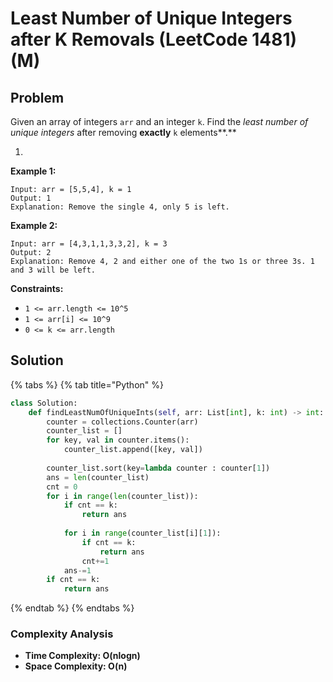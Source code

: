 # Least Number of Unique Integers after K Removals \(LeetCode 1481\) \(M\)

## Problem

Given an array of integers `arr` and an integer `k`. Find the _least number of unique integers_ after removing **exactly** `k` elements**.**

1. 
**Example 1:**

```text
Input: arr = [5,5,4], k = 1
Output: 1
Explanation: Remove the single 4, only 5 is left.
```

**Example 2:**

```text
Input: arr = [4,3,1,1,3,3,2], k = 3
Output: 2
Explanation: Remove 4, 2 and either one of the two 1s or three 3s. 1 and 3 will be left.
```

**Constraints:**

* `1 <= arr.length <= 10^5`
* `1 <= arr[i] <= 10^9`
* `0 <= k <= arr.length`

## Solution 

{% tabs %}
{% tab title="Python" %}
```python
class Solution:
    def findLeastNumOfUniqueInts(self, arr: List[int], k: int) -> int:
        counter = collections.Counter(arr)
        counter_list = []
        for key, val in counter.items():
            counter_list.append([key, val])
        
        counter_list.sort(key=lambda counter : counter[1])
        ans = len(counter_list)
        cnt = 0
        for i in range(len(counter_list)):
            if cnt == k:
                return ans
            
            for i in range(counter_list[i][1]):
                if cnt == k:
                    return ans
                cnt+=1
            ans-=1
        if cnt == k:
            return ans
```
{% endtab %}
{% endtabs %}

### Complexity Analysis

* **Time Complexity:  O\(nlogn\)**
* **Space Complexity: O\(n\)**

